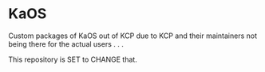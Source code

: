 # KaOS

Custom packages of KaOS out of KCP due to KCP and their maintainers not being there for the actual users . . .

This repository is SET to CHANGE that.

